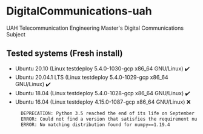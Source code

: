 # DigitalCommunications-uah
UAH Telecommunication Engineering Master's Digital Communications Subject


## Tested systems (Fresh install)
- Ubuntu 20.10 (Linux testdeploy 5.4.0-1030-gcp  x86_64 GNU/Linux) :heavy_check_mark:
- Ubuntu 20.04.1 LTS (Linux testdeploy 5.4.0-1029-gcp  x86_64 GNU/Linux) :heavy_check_mark:
- Ubuntu 18.04 (Linux testdeploy 5.4.0-1028-gcp x86_64 GNU/Linux) :heavy_check_mark:
- Ubuntu 16.04 (Linux testdeploy 4.15.0-1087-gcp  x86_64 GNU/Linux) :x:
  ```bash
    DEPRECATION: Python 3.5 reached the end of its life on September 13th, 2020. Please upgrade your Python as Python 3.5 is no longer maintained. pip 21.0 will drop support for       Python 3.5 in January 2021. pip 21.0 will remove support for this functionality.
    ERROR: Could not find a version that satisfies the requirement numpy==1.19.4
    ERROR: No matching distribution found for numpy==1.19.4
  ```

